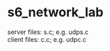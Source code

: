 # s6_network_lab

server files: <filename>s.c;  e.g. udps.c <br>
client files: <filename>c.c; e.g. udpc.c

